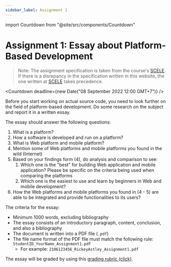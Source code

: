 ```yaml
---
sidebar_label: Assignment 1
---
```


import Countdown from "@site/src/components/Countdown"

# Assignment 1: Essay about Platform-Based Development

> Note: The assignment specification is taken from the course's [SCELE][]. If
> there is a disrepancy in the specification written in this website, the one
> written at [SCELE][] takes precedence.

<Countdown deadline={new Date("08 September 2022 12:00 GMT+7")} />

Before you start working on actual source code, you need to look further on the
field of platform-based development. Do some research on the subject and report
it in a written essay.

The essay should answer the following questions:

1. What is a platform?
2. How a software is developed and run on a platform?
3. What is Web platform and mobile platform?
4. Mention some of Web platforms and mobile platforms you found in the wild (Internet)
5. Based on your findings form (4), do analysis and comparison to see:
   1. Which one is the "best" for building Web application and mobile
      application? Please be specific on the criteria being used when comparing
      the platforms
   2. Which one is the easiest to use and learn by beginners in Web and mobile
      development?
6. How the Web platforms and mobile platforms you found in (4 - 5) are able to
   be integrated and provide functionalities to its users?

The criteria for the essay:

-  Minimum 1000 words, excluding bibliography
-  The essay consists of an introductory paragraph, content, conclusion, and
   also a bibliography
-  The document is written into a PDF file (`.pdf`)
-  The file name format of the PDF file must match the following rule:
   `StudentID_YourName_Assignment1.pdf`
   - For example: `2106123456_RickeyAstley_Assignment1.pdf`

The essay will be graded by using this [grading rubric (click)](https://web.gccaz.edu/English/Assessment/Spring07/Final/ArgumentRubric.htm).

[SCELE]: https://scele.cs.ui.ac.id/course/view.php?id=3459
